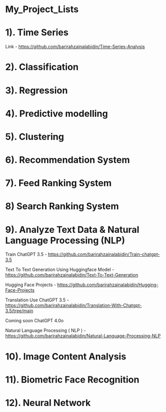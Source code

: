# My_Project_Lists

# 1). Time Series 

Link - https://github.com/barirahzainalabidin/Time-Series-Analysis


# 2). Classification


# 3). Regression 


# 4). Predictive modelling


# 5). Clustering


# 6). Recommendation System 


# 7). Feed Ranking System


# 8) Search Ranking System


# 9). Analyze Text Data & Natural Language Processing (NLP)


Train ChatGPT 3.5 - https://github.com/barirahzainalabidin/Train-chatgpt-3.5

Text To Text Generation Using Huggingface Model - https://github.com/barirahzainalabidin/Text-To-Text-Generation

Hugging Face Projects - https://github.com/barirahzainalabidin/Hugging-Face-Projects

Translation Use ChatGPT 3.5 - https://github.com/barirahzainalabidin/Translation-With-Chatgpt-3.5/tree/main


Coming soon ChatGPT 4.0o 


Natural Language Processing ( NLP ) - https://github.com/barirahzainalabidin/Natural-Language-Processing-NLP



# 10). Image Content Analysis


# 11). Biometric Face Recognition


# 12). Neural Network

